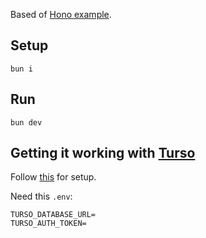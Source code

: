 Based of [Hono example](https://github.com/honojs/examples/tree/main/blog).

## Setup

```
bun i
```

## Run

```
bun dev
```

## Getting it working with [Turso](https://turso.tech)

Follow [this](https://docs.turso.tech/sdk/ts/guides/hono) for setup.

Need this `.env`:

```
TURSO_DATABASE_URL=
TURSO_AUTH_TOKEN=
```
